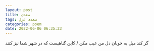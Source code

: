 ```yaml
---
layout: post
title: سعدی
tags: سعدی غزل
categories: poem
date: 2022-06-06 06:35:23
---
```


گر کند میل به خوبان دل من عیب مکن / کاین گناهیست که در شهر شما نیز کنند

